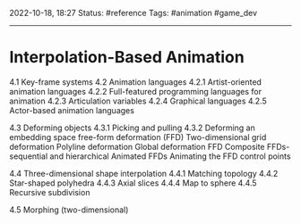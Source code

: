 2022-10-18, 18:27
Status: #reference
Tags: #animation #game_dev

---

# Interpolation-Based Animation

4.1 Key-frame systems
4.2 Animation languages
4.2.1 Artist-oriented animation languages
4.2.2 Full-featured programming languages for animation
4.2.3 Articulation variables
4.2.4 Graphical languages
4.2.5 Actor-based animation languages

4.3 Deforming objects
4.3.1 Picking and pulling
4.3.2 Deforming an embedding space
free-form deformation (FFD)
Two-dimensional grid deformation
Polyline deformation
Global deformation
FFD
Composite FFDs-sequential and hierarchical
Animated FFDs
Animating the FFD control points

4.4 Three-dimensional shape interpolation
4.4.1 Matching topology
4.4.2 Star-shaped polyhedra
4.4.3 Axial slices
4.4.4 Map to sphere
4.4.5 Recursive subdivision

4.5 Morphing (two-dimensional)
